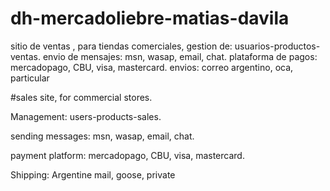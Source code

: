 # dh-mercadoliebre-matias-davila

sitio de ventas , para tiendas comerciales,
gestion de:
usuarios-productos-ventas.
envio de mensajes: msn, wasap,  email, chat.
plataforma de pagos: mercadopago, CBU, visa, mastercard.
envios: correo argentino, oca, particular

#sales site, for commercial stores.

Management: users-products-sales.

sending messages: msn, wasap, email, chat.

payment platform: mercadopago, CBU, visa, mastercard.

Shipping: Argentine mail, goose, private
